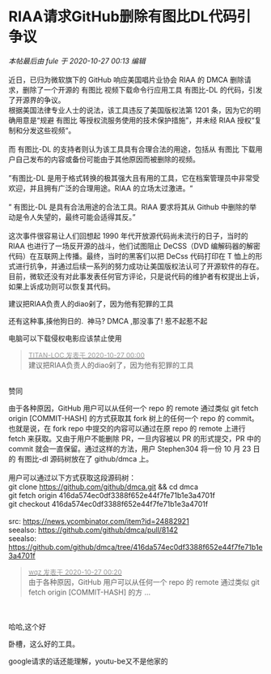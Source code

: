 # RIAA请求GitHub删除有图比DL代码引争议


<i class="pstatus"> 本帖最后由 fule 于 2020-10-27 00:13 编辑 </i><br />
<br />
近日，已归为微软旗下的 GitHub 响应美国唱片业协会 RIAA 的 DMCA 删除请求，删除了一个开源的 有图比 视频下载命令行应用工具 有图比-DL 的代码，引发了开源界的争议。<br />
<img id="aimg_lep2e" onclick="zoom(this, this.src, 0, 0, 0)" class="zoom" src="https://kyun.ltyuanfang.cn/tc/2020/10/26/35080a8e2a69c.png" onmouseover="img_onmouseoverfunc(this)" onload="thumbImg(this)" border="0" alt="" /><br />
根据美国法律专业人士的说法，该工具违反了美国版权法第 1201 条，因为它的明确用意是“规避 有图比 等授权流服务使用的技术保护措施”，并未经 RIAA 授权“复制和分发这些视频“。<br />
<br />
而 有图比-DL 的支持者则认为该工具具有合理合法的用途，包括从 有图比 下载用户自己发布的内容或备份可能由于其他原因而被删除的视频。 <br />
<br />
”有图比-DL 是用于格式转换的极其强大且有用的工具，它在档案管理员中非常受欢迎，并且拥有广泛的合理用途。RIAA 的立场太过激进。“<br />
<br />
” 有图比-DL 是具有合法用途的合法工具。RIAA 要求将其从 Github 中删除的举动是令人失望的，最终可能会适得其反。”<br />
<br />
这次事件很容易让人们回想起 1990 年代开放源代码尚未流行的日子，当时的 RIAA 也进行了一场反开源的战斗，他们试图阻止 DeCSS（DVD 编解码器的解密代码）在互联网上传播。最终，当时的黑客们以把 DeCss 代码打印在 T 恤上的形式进行抗争，并通过后续一系列的努力成功让美国版权法认可了开源软件的存在。<br />
目前，微软还没有对此事发表任何官方评论，只是说代码的维护者有权提出上诉，如果上诉成功则可以恢复其代码。

建议把RIAA负责人的diao剁了，因为他有犯罪的工具

还有这种事,揍他狗日的.&nbsp;&nbsp;神马? DMCA ,那没事了! 惹不起惹不起

电脑可以下载侵权电影应该禁止使用

<div class="quote"><blockquote><font size="2"><a href="https://www.hostloc.com/forum.php?mod=redirect&amp;goto=findpost&amp;pid=9356868&amp;ptid=758793" target="_blank"><font color="#999999">TITAN-LOC 发表于 2020-10-27 00:00</font></a></font><br />
建议把RIAA负责人的diao剁了，因为他有犯罪的工具</blockquote></div><br />
<img src="static/image/smiley/yct/011.gif" smilieid="33" border="0" alt="" />赞同

由于各种原因，GitHub 用户可以从任何一个 repo 的 remote 通过类似 git fetch origin [COMMIT-HASH] 的方式获取其 fork 树上的任何一个 repo 的 commit。也就是说，在 fork repo 中提交的内容可以通过在原 repo 的 remote 上进行 fetch 来获取。又由于用户不能删除 PR，一旦内容被以 PR 的形式提交，PR 中的 commit 就会一直保留。通过这样的方法，用户 Stephen304 将一份 10 月 23 日的 有图比-dl 源码树放在了 github/dmca 上。<br />
<br />
用户可以通过以下方式获取这段源码树：<br />
git clone https://github.com/github/dmca.git &amp;&amp; cd dmca<br />
git fetch origin 416da574ec0df3388f652e44f7fe71b1e3a4701f<br />
git checkout 416da574ec0df3388f652e44f7fe71b1e3a4701f<br />
<br />
src: https://news.ycombinator.com/item?id=24882921<br />
seealso: https://github.com/github/dmca/pull/8142<br />
seealso: https://github.com/github/dmca/tree/416da574ec0df3388f652e44f7fe71b1e3a4701f<img id="aimg_HlWxs" onclick="zoom(this, this.src, 0, 0, 0)" class="zoom" src="https://cdn.jsdelivr.net/gh/hishis/forum-master/public/images/patch.gif" onmouseover="img_onmouseoverfunc(this)" onload="thumbImg(this)" border="0" alt="" />

<div class="quote"><blockquote><font size="2"><a href="https://www.hostloc.com/forum.php?mod=redirect&amp;goto=findpost&amp;pid=9356914&amp;ptid=758793" target="_blank"><font color="#999999">wqz 发表于 2020-10-27 00:20</font></a></font><br />
由于各种原因，GitHub 用户可以从任何一个 repo 的 remote 通过类似 git fetch origin [COMMIT-HASH] 的方 ...</blockquote></div><br />
<br />
哈哈,这个好&nbsp; &nbsp; &nbsp; &nbsp; <br />


卧槽，这么好的工具。

google请求的话还能理解，youtu-be又不是他家的

